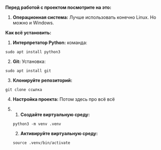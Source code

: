 **Перед работой с проектом посмотрите на это:**

1. **Операционная система:** Лучше использовать конечно Linux. Но можно и Windows.

**Как всё установить:**

1. **Интерпретатор Python:** команда: 
```
sudo apt install python3
```

2. **Git:** Установка: 
```
sudo apt install git
```

3. **Клонируйте репозиторий:** 
```
git clone ссылка
```

4. **Настройка проекта:**
Потом здесь про всё всё

5. 
   1. **Создайте виртуальную среду:** 
    ```
    python3 -m venv .venv
    ```
   
   2. **Активируйте виртуальную среду:** 
    ```
    source .venv/bin/activate
    ```